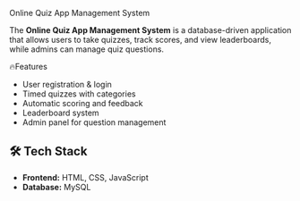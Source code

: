 Online Quiz App Management System  

The **Online Quiz App Management System** is a database-driven application that allows users to take quizzes, track scores, and view leaderboards, while admins can manage quiz questions.  

 🔥Features  
- User registration & login  
- Timed quizzes with categories  
- Automatic scoring and feedback  
- Leaderboard system  
- Admin panel for question management  

## 🛠️ Tech Stack  
- **Frontend:** HTML, CSS, JavaScript  
- **Database:** MySQL  
